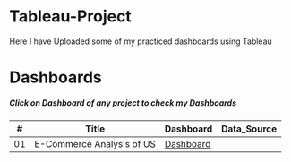 # Tableau-Project
Here I have Uploaded some of my practiced dashboards using Tableau

# Dashboards
##### Click on Dashboard of any project to check my Dashboards

\# | Title | Dashboard | Data_Source
---|---|---|---|
01 | E-Commerce Analysis of US |[Dashboard](https://prod-apnortheast-a.online.tableau.com/t/practiceprojects/views/Ecommerce/Dashboard1?:showAppBanner=false&:display_count=n&:showVizHome=n&:origin=viz_share_link)
